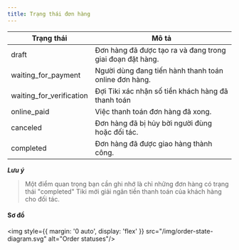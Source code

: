 ```yaml
---
title: Trạng thái đơn hàng
---
```


| Trạng thái               | Mô tả                                                     |
| ------------------------ | --------------------------------------------------------- |
| draft                    | Đơn hàng đã được tạo ra và đang trong giai đoạn đặt hàng. |
| waiting_for_payment      | Người dùng đang tiến hành thanh toán online đơn hàng.     |
| waiting_for_verification | Đợi Tiki xác nhận số tiền khách hàng đã thanh toán        |
| online_paid              | Việc thanh toán đơn hàng đã xong.                         |
| canceled                 | Đơn hàng đã bị hủy bời người đùng hoặc đối tác.           |
| completed                | Đơn hàng đã được giao hàng thành công.                    |

**_Lưu ý_**

> Một điểm quan trọng bạn cần ghi nhớ là chỉ những đơn hàng có trạng thái "completed" Tiki mới giải ngân tiền thanh toán của khách hàng cho đối tác.

#### Sơ đồ

<img style={{ margin: '0 auto', display: 'flex' }} src="/img/order-state-diagram.svg" alt="Order statuses"/>
